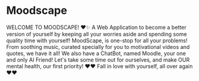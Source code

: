# Moodscape
WELCOME TO MOODSCAPE! ❤️✨
A Web Application to become a better version of yourself by keeping all your worries aside and spending some quality time with yourself! MoodScape, is one-stop for all your problems! From soothing music, curated specially for you to motivational videos and quotes, we have it all! We also have a ChatBot, named Moodle, your one and only AI Friend! Let's take some time out for ourselves, and make OUR mental health, our first priority! ❤️❤ Fall in love with yourself, all over again ❤️❤️
